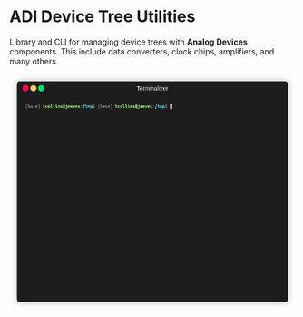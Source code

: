 # ADI Device Tree Utilities

Library and CLI for managing device trees with **Analog Devices** components. This include data converters, clock chips, amplifiers, and many others.

![props command](media/props.gif)

